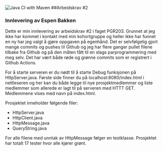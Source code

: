 ![Java CI with Maven](https://github.com/espenbakken/HTTP-Server/workflows/Java%20CI%20with%20Maven/badge.svg)
##Arbeidskrav #2 
### Innlevering av Espen Bakken

Dette er min innlevering av arbeidskrav #2 i faget PGR203.
Grunnet at jeg ikke har kommet i kontakt med min kohortgruppe og heller ikke har funnet 
en ny har jeg valgt å gjøre oppgaven på egenhånd. Det er selvfølgelig gjort mange commits og 
pushes til Github og jeg har flere ganger pullet filene tilbake fra Github og på den 
måten fått til en slags parprogrammering med meg selv. Det har vært både røde og grønne commits
som er registrert i Github Actions. 

For å starte serveren er du nødt til å starte Debug funksjonen på HttpServer.java.
Første side finner du på localhost:8080/index.html i nettleseren og her kan du både 
legge til nye prosjektmedlemmer og liste medlemmer som allerede er lagt til på serveren med HTTT GET.  
Medlemmene vises med navn på index.html.

Prosjektet inneholder følgende filer: 
- HttpServer.java
- HttpClient.java
- HttpMessage.java
- QueryString.java

For alle filene med unntak av HttpMessage følger en testklasse. Prosjektet
har totalt 17 tester hvor alle kjører grønt. 

